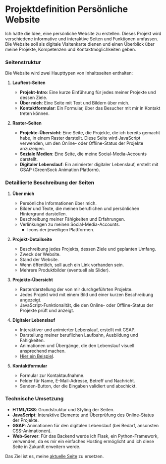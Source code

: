 # Projektdefinition Persönliche Website

Ich hatte die Idee, eine persönliche Website zu erstellen. Dieses Projekt wird verschiedene informative und interaktive Seiten und Funktionen umfassen. Die Website soll als digitale Visitenkarte dienen und einen Überblick über meine Projekte, Kompetenzen und Kontaktmöglichkeiten geben.

### Seitenstruktur

Die Website wird zwei Haupttypen von Inhaltsseiten enthalten:

1. **Lauftext-Seiten**
    - **Projekt-Intro**: Eine kurze Einführung für jedes meiner Projekte und dessen Ziele.
    - **Über mich**: Eine Seite mit Text und Bildern über mich.
    - **Kontaktformular**: Ein Formular, über das Besucher mit mir in Kontakt treten können.

2. **Raster-Seiten**
    - **Projekte-Übersicht**: Eine Seite, die Projekte, die ich bereits gemacht habe, in einem Raster darstellt. Diese Seite wird JavaScript verwenden, um den Online- oder Offline-Status der Projekte anzuzeigen.
    - **Soziale Medien**: Eine Seite, die meine Social-Media-Accounts darstellt.
    - **Digitaler Lebenslauf**: Ein animierter digitaler Lebenslauf, erstellt mit GSAP (GreenSock Animation Platform).

### Detaillierte Beschreibung der Seiten

1. **Über mich**
    - Persönliche Informationen über mich.
    - Bilder und Texte, die meinen beruflichen und persönlichen Hintergrund darstellen.
    - Beschreibung meiner Fähigkeiten und Erfahrungen.
    - Verlinkungen zu meinen Social-Media-Accounts.
        - Icons der jeweiligen Plattformen.

2. **Projekt-Detailseite**
    - Beschreibung jedes Projekts, dessen Ziele und geplanten Umfang.
    - Zweck der Website.
    - Stand der Website.
    - Wenn öffentlich, soll auch ein Link vorhanden sein.
    - Mehrere Produktbilder (eventuell als Slider).

3. **Projekte-Übersicht**
    - Rasterdarstellung der von mir durchgeführten Projekte.
    - Jedes Projekt wird mit einem Bild und einer kurzen Beschreibung angezeigt.
    - JavaScript-Funktionalität, die den Online- oder Offline-Status der Projekte prüft und anzeigt.

4. **Digitaler Lebenslauf**
    - Interaktiver und animierter Lebenslauf, erstellt mit GSAP.
    - Darstellung meiner beruflichen Laufbahn, Ausbildung und Fähigkeiten.
    - Animationen und Übergänge, die den Lebenslauf visuell ansprechend machen.
    - [Hier ein Beispiel](https://codepen.io/tutsplus/pen/QNeJgR).

5. **Kontaktformular**
    - Formular zur Kontaktaufnahme.
    - Felder für Name, E-Mail-Adresse, Betreff und Nachricht.
    - Senden-Button, der die Eingaben validiert und abschickt.

### Technische Umsetzung

- **HTML/CSS**: Grundstruktur und Styling der Seiten.
- **JavaScript**: Interaktive Elemente und Überprüfung des Online-Status der Projekte.
- **GSAP**: Animationen für den digitalen Lebenslauf (bei Bedarf, ansonsten CSS-Animationen).
- **Web-Server**: Für das Backend werde ich Flask, ein Python-Framework, verwenden, da es mir ein einfaches Hosting ermöglicht und ich diese Seite in Zukunft erweitern werde.


Das Ziel ist es, meine [aktuelle Seite](https://nico.how) zu ersetzen.
